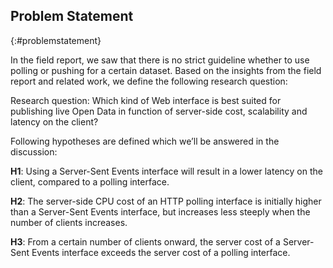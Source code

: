 ## Problem Statement
{:#problemstatement}

In the field report, we saw that there is no strict guideline whether to use polling or pushing for a certain dataset. Based on the insights from the field report and related work, we define the following research question:

Research question: Which kind of Web interface is best suited for publishing live Open Data in function of server-side cost, scalability and latency on the client?

Following hypotheses are defined which we’ll be answered in the discussion:

**H1**: Using a Server-Sent Events interface will result in a lower latency on the client, compared to a polling interface.

**H2**: The server-side CPU cost of an HTTP polling interface is initially higher than a Server-Sent Events interface, but increases less steeply when the number of clients increases.

**H3**: From a certain number of clients onward, the server cost of a Server-Sent Events interface exceeds the server cost of a polling interface.
